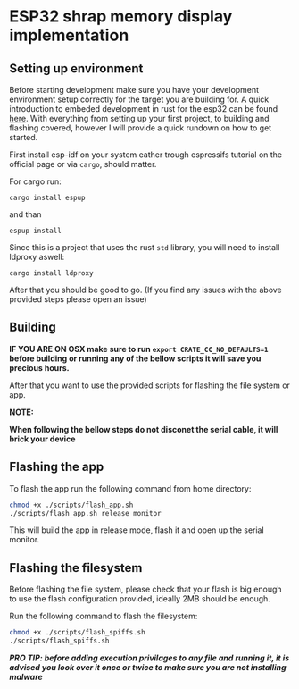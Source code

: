 # ESP32 shrap memory display implementation

## Setting up environment

Before starting development make sure you have your development environment setup correctly for the target you are building for. A quick introduction to embeded development in rust for the esp32 can be found [here](https://docs.esp-rs.org/book/introduction.html). With everything from setting up your first project, to building and flashing covered, however I will provide a quick rundown on how to get started.

First install esp-idf on your system eather trough espressifs tutorial on the official page or via `cargo`, should matter.

For cargo run:

```
cargo install espup
```

and than

```
espup install
```

Since this is a project that uses the rust `std` library, you will need to install ldproxy aswell:

```
cargo install ldproxy
```

After that you should be good to go.
(If you find any issues with the above provided steps please open an issue)

## Building

**IF YOU ARE ON OSX make sure to run `export CRATE_CC_NO_DEFAULTS=1` before building or running any of the bellow scripts it will save you precious hours.**

After that you want to use the provided scripts for flashing the file system or app.

**NOTE:**

**When following the bellow steps do not disconet the serial cable, it will brick your device**

## Flashing the app

To flash the app run the following command from home directory:

```sh
chmod +x ./scripts/flash_app.sh
./scripts/flash_app.sh release monitor
````

This will build the app in release mode, flash it and open up the serial monitor.

## Flashing the filesystem

Before flashing the file system, please check that your flash is big enough to use the flash configuration provided, ideally 2MB should be enough.

Run the following command to flash the filesystem:

```sh
chmod +x ./scripts/flash_spiffs.sh
./scripts/flash_spiffs.sh
```

***PRO TIP: before adding execution privilages to any file and running it, it is advised you look over it once or twice to make sure you are not installing malware***
